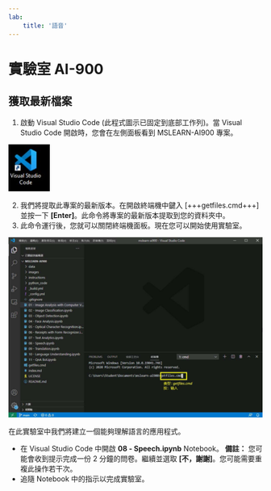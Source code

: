```yaml
---
lab:
    title: '語音'
---
```


# 實驗室 AI-900
## 獲取最新檔案

1.  啟動 Visual Studio Code (此程式圖示已固定到底部工作列)。當 Visual Studio Code 開啟時，您會在左側面板看到 MSLEARN-AI900 專案。

![Visual Studio Code 圖示](./images/vscode.jpg)

2.  我們將提取此專案的最新版本。在開啟終端機中鍵入 [+++getfiles.cmd+++] 並按一下 **[Enter]**。此命令將專案的最新版本提取到您的資料夾中。 
3.  此命令運行後，您就可以關閉終端機面板。現在您可以開始使用實驗室。 

![在 Visual Studio Code 中使用終端機的支援影像。](./images/terminal_support1.jpg)

在此實驗室中我們將建立一個能夠理解語言的應用程式。 

-  在 Visual Studio Code 中開啟 **08 - Speech.ipynb** Notebook。 
    **備註：** 您可能會收到提示完成一份 2 分鐘的問卷。繼續並選取 **[不，謝謝]**。您可能需要重複此操作若干次。
-  追隨 Notebook 中的指示以完成實驗室。
